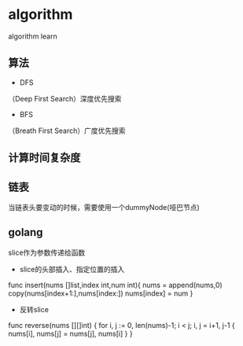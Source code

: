 # algorithm
algorithm learn



## 算法
* DFS

（Deep First Search）深度优先搜索
* BFS

（Breath First Search）广度优先搜索

## 计算时间复杂度


## 链表
当链表头要变动的时候，需要使用一个dummyNode(哑巴节点)


## golang
slice作为参数传递给函数


* slice的头部插入、指定位置的插入

func insert(nums []list,index int,num int){
    nums = append(nums,0)
    copy(nums[index+1:],nums[index:])
    nums[index] = num
}


* 反转slice

func reverse(nums [][]int) {
    for i, j := 0, len(nums)-1; i < j; i, j = i+1, j-1 {
        nums[i], nums[j] = nums[j], nums[i]
    }
}
